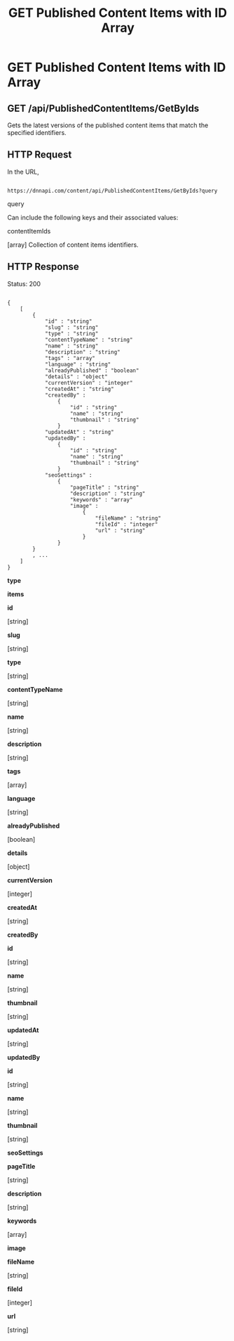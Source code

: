 ﻿---
uid: api-publishedcontentitems-getbyids-get
locale: en
title: GET Published Content Items with ID Array
dnneditions: 
dnnversion: 09.02.00
related-topics: api-publishedcontentitems-get,about-structured-content-api-get-responses
---

# GET Published Content Items with ID Array

## GET /api/PublishedContentItems/GetByIds

Gets the latest versions of the published content items that match the specified identifiers.

## HTTP Request

In the URL,

```

https://dnnapi.com/content/api/PublishedContentItems/GetByIds?query

```

query

Can include the following keys and their associated values:

contentItemIds

\[array\] Collection of content items identifiers.

## HTTP Response

Status: 200

```

{
    [
        {
            "id" : "string"
            "slug" : "string"
            "type" : "string"
            "contentTypeName" : "string"
            "name" : "string"
            "description" : "string"
            "tags" : "array"
            "language" : "string"
            "alreadyPublished" : "boolean"
            "details" : "object"
            "currentVersion" : "integer"
            "createdAt" : "string"
            "createdBy" :
                {
                    "id" : "string"
                    "name" : "string"
                    "thumbnail" : "string"
                }
            "updatedAt" : "string"
            "updatedBy" :
                {
                    "id" : "string"
                    "name" : "string"
                    "thumbnail" : "string"
                }
            "seoSettings" :
                {
                    "pageTitle" : "string"
                    "description" : "string"
                    "keywords" : "array"
                    "image" :
                        {
                            "fileName" : "string"
                            "fileId" : "integer"
                            "url" : "string"
                        }
                }
        }
        , ...
    ]
}

```

**type**

**items**

**id**

\[string\]

**slug**

\[string\]

**type**

\[string\]

**contentTypeName**

\[string\]

**name**

\[string\]

**description**

\[string\]

**tags**

\[array\]

**language**

\[string\]

**alreadyPublished**

\[boolean\]

**details**

\[object\]

**currentVersion**

\[integer\]

**createdAt**

\[string\]

**createdBy**

**id**

\[string\]

**name**

\[string\]

**thumbnail**

\[string\]

**updatedAt**

\[string\]

**updatedBy**

**id**

\[string\]

**name**

\[string\]

**thumbnail**

\[string\]

**seoSettings**

**pageTitle**

\[string\]

**description**

\[string\]

**keywords**

\[array\]

**image**

**fileName**

\[string\]

**fileId**

\[integer\]

**url**

\[string\]
